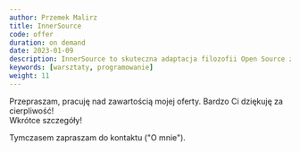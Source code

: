 ```yaml
---
author: Przemek Malirz
title: InnerSource
code: offer
duration: on demand
date: 2023-01-09
description: InnerSource to skuteczna adaptacja filozofii Open Source za zamkniętymi drzwiami firmy. 
keywords: [warsztaty, programowanie]
weight: 11
---
```

Przepraszam, pracuję nad zawartością mojej oferty. Bardzo Ci dziękuję za cierpliwość!\
Wkrótce szczegóły!

Tymczasem zapraszam do kontaktu ("O mnie").